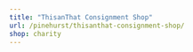 ```yaml
---
title: "ThisanThat Consignment Shop"
url: /pinehurst/thisanthat-consignment-shop/
shop: charity
---
```

